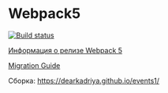 # Webpack5
[![Build status](https://ci.appveyor.com/api/projects/status/xargmw255dm578u3/branch/master?svg=true)](https://ci.appveyor.com/project/dearKadriya/envdeployment/branch/master)

[Информация о релизе Webpack 5](https://webpack.js.org/blog/2020-10-10-webpack-5-release/)

[Migration Guide](https://webpack.js.org/migrate/5/)

Сборка:
https://dearkadriya.github.io/events1/
